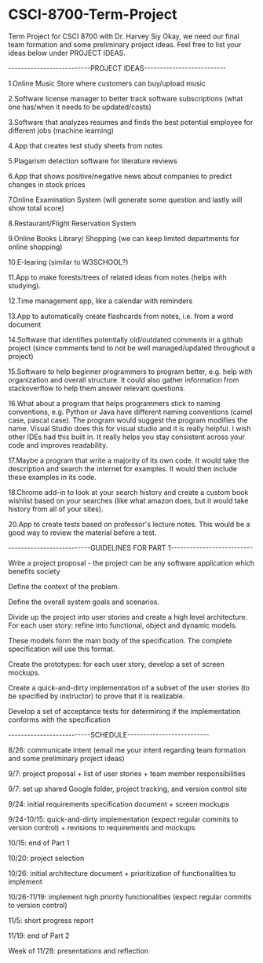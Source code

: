 # CSCI-8700-Term-Project
Term Project for CSCI 8700 with Dr. Harvey Siy
Okay, we need our final team formation and some preliminary project ideas.  Feel free to list your ideas below under PROJECT IDEAS.

--------------------------PROJECT IDEAS--------------------------

1.Online Music Store where customers can buy/upload music

2.Software license manager to better track software subscriptions (what one has/when it needs to be updated/costs)

3.Software that analyzes resumes and finds the best potential employee for different jobs (machine learning)

4.App that creates test study sheets from notes

5.Plagarism detection software for literature reviews

6.App that shows positive/negative news about companies to predict changes in stock prices

7.Online Examination System (will generate some question and lastly will show total score) 

8.Restaurant/Flight Reservation System

9.Online Books Library/ Shopping (we can keep limited departments for online shopping)

10.E-learing (similar to W3SCHOOL?)

11.App to make forests/trees of related ideas from notes (helps with studying).

12.Time management app, like a calendar with reminders

13.App to automatically create flashcards from notes, i.e. from a word document

14.Software that identifies potentially old/outdated comments in a github project (since comments tend to not be well managed/updated throughout a project)

15.Software to help beginner programmers to program better, e.g. help with organization and overall structure.  It could also gather information from stackoverflow to help them answer relevant questions.  

16.What about a program that helps programmers stick to naming conventions, e.g. Python or Java have different naming conventions (camel case, pascal case).  The program would suggest the program modifies the name.  Visual Studio does this for visual studio and it is really helpful.  I wish other IDEs had this built in.  It really helps you stay consistent across your code and improves readability.

17.Maybe a program that write a majority of its own code.  It would take the description and search the internet for examples.  It would then include these examples in its code.  

18.Chrome add-in to look at your search history and create a custom book wishlist based on your searches (like what amazon does, but it would take history from all of your sites).  

20.App to create tests based on professor's lecture notes. This would be a good way to review the material before a test.

--------------------------GUIDELINES FOR PART 1--------------------------

Write a project proposal - the project can be any software application which benefits society

Define the context of the problem.

Define the overall system goals and scenarios.

Divide up the project into user stories and create a high level architecture. For each user story: refine into functional, object and dynamic models.

These models form the main body of the specification. The complete specification will use this format.

Create the prototypes: for each user story, develop a set of screen mockups.

Create a quick-and-dirty implementation of a subset of the user stories (to be specified by instructor) to prove that it is realizable.

Develop a set of acceptance tests for determining if the implementation conforms with the specification



--------------------------SCHEDULE--------------------------

8/26: communicate intent (email me your intent regarding team formation and some preliminary project ideas)

9/7: project proposal + list of user stories + team member responsibilities

9/7: set up shared Google folder, project tracking, and version control site

9/24: initial requirements specification document + screen mockups

9/24-10/15: quick-and-dirty implementation (expect regular commits to version control) + revisions to requirements and mockups

10/15: end of Part 1

10/20: project selection

10/26: initial architecture document + prioritization of functionalities to implement

10/26-11/19: implement high priority functionalities (expect regular commits to version control)

11/5: short progress report

11/19: end of Part 2

Week of 11/28: presentations and reflection
